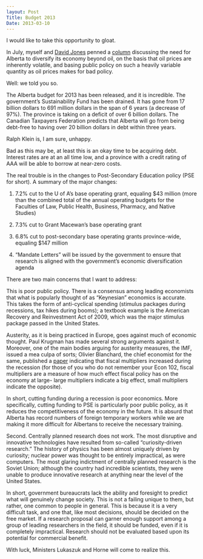```yaml
---
layout: Post
Title: Budget 2013
Date: 2013-03-10
---
```


I would like to take this opportunity to gloat.

 In July, myself and [David Jones](http://www.davejonesy.me) penned a [column](http://www.thewandereronline.com/2012/07/05/albertas-addiction/) discussing the need for Alberta to diversify its economy beyond oil, on the basis that oil prices are inherently volatile, and basing public policy on such a heavily variable quantity as oil prices makes for bad policy.

Well: we told you so. 

The Alberta budget for 2013 has been released, and it is incredible. The government’s Sustainability Fund has been drained. It has gone from 17 billion dollars to 691 million dollars in the span of 6 years (a decrease of 97%). The province is taking on a deficit of over 6 billion dollars. The Canadian Taxpayers Federation predicts that Alberta will go from being debt-free to having over 20 billion dollars in debt within three years.

Ralph Klein is, I am sure, unhappy.

Bad as this may be, at least this is an okay time to be acquiring debt. Interest rates are at an all time low, and a province with a credit rating of AAA will be able to borrow at near-zero costs.

The real trouble is in the changes to Post-Secondary Education policy (PSE for short). A summary of the major changes:

1. 7.2% cut to the U of A’s base operating grant, equaling $43 million (more than the combined total of the annual operating budgets for the Faculties of Law, Public Health, Business, Pharmacy, and Native Studies)


2. 7.3% cut to Grant Macewan’s base operating grant


3. 6.8% cut to post-secondary base operating grants province-wide, equaling $147 million


4. “Mandate Letters” will be issued by the government to ensure that research is aligned with the government’s economic diversification agenda

There are two main concerns that I want to address:

This is poor public policy. There is a consensus among leading economists that what is popularly thought of as “Keynesian” economics is accurate. This takes the form of anti-cyclical spending (stimulus packages during recessions, tax hikes during booms); a textbook example is the American Recovery and Reinvestment Act of 2009, which was the major stimulus package passed in the United States.

Austerity, as it is being practiced in Europe, goes against much of economic thought. Paul Krugman has made several strong arguments against it. Moreover, one of the main bodies arguing for austerity measures, the IMF, issued a mea culpa of sorts; Olivier Blanchard, the chief economist for the same, published a [paper]("http://www.imf.org/external/pubs/ft/wp/2013/wp1301.pdf%5D") indicating that fiscal multipliers increased during the recession (for those of you who do not remember your Econ  102, fiscal multipliers are a measure of how much effect fiscal policy has on the economy at large- large multipliers indicate a big effect, small multipliers indicate the opposite).

In short, cutting funding during a recession is poor economics. More specifically, cutting funding to PSE is particularly poor public policy, as it reduces the competitiveness of the economy in the future. It is absurd that Alberta has record numbers of foreign temporary workers while we are making it more difficult for Albertans to receive the necessary training.

Second. Centrally planned research does not work. The most disruptive and innovative technologies have resulted from so-called “curiosity-driven research.” The history of physics has been almost uniquely driven by curiosity; nuclear power was thought to be entirely impractical, as were computers. The most glaring indictment of centrally planned research is the Soviet Union; although the country had incredible scientists, they were unable to produce innovative research at anything near the level of the United States.

In short, government bureaucrats lack the ability and foresight to predict what will genuinely change society. This is not a failing unique to them, but rather, one common to people in general. This is because it is a very difficult task, and one that, like most decisions, should be decided on the free market. If a research proposal can garner enough support among a group of leading researchers in the field, it should be funded, even if it is completely impractical. Research should not be evaluated based upon its potential for commercial benefit.

 With luck, Ministers Lukaszuk and Horne will come to realize this.
